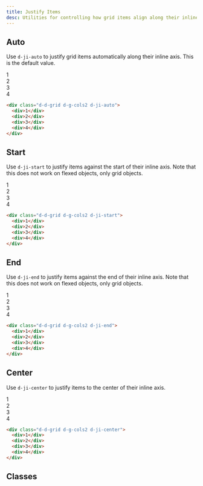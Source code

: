 ```yaml
---
title: Justify Items
desc: Utilities for controlling how grid items align along their inline axis.
---
```


## Auto

Use `d-ji-auto` to justify grid items automatically along their inline axis. This is the default value.

<code-well-header class="d-fl-center d-fd-column d-p24 d-bgc-purple-100 d-bgo50 d-w100p d-hmn102" custom>
  <div class="d-d-grid d-g-cols2 d-ji-auto d-w100p d-bar8 d-bgc-purple-100">
    <div class="d-fl-center d-m8 d-p16 d-wmn64 d-bgc-purple-300 d-bar4 d-fs24 d-fw-bold">1</div>
    <div class="d-fl-center d-m8 d-p16 d-wmn64 d-bgc-purple-300 d-bar4 d-fs24 d-fw-bold">2</div>
    <div class="d-fl-center d-m8 d-p16 d-wmn64 d-bgc-purple-300 d-bar4 d-fs24 d-fw-bold">3</div>
    <div class="d-fl-center d-m8 d-p16 d-wmn64 d-bgc-purple-300 d-bar4 d-fs24 d-fw-bold">4</div>
  </div>
</code-well-header>

```html
<div class="d-d-grid d-g-cols2 d-ji-auto">
  <div>1</div>
  <div>2</div>
  <div>3</div>
  <div>4</div>
</div>
```

## Start

Use `d-ji-start` to justify items against the start of their inline axis. Note that this does not work on flexed objects, only grid objects.

<code-well-header class="d-fl-center d-fd-column d-p24 d-bgc-green-100 d-bgo50 d-w100p d-hmn102" custom>
  <div class="d-d-grid d-g-cols2 d-ji-start d-w100p d-bar8 d-bgc-green-100">
    <div class="d-fl-center d-m8 d-p16 d-wmn64 d-bgc-green-200 d-bar4 d-fs24 d-fw-bold">1</div>
    <div class="d-fl-center d-m8 d-p16 d-wmn64 d-bgc-green-200 d-bar4 d-fs24 d-fw-bold">2</div>
    <div class="d-fl-center d-m8 d-p16 d-wmn64 d-bgc-green-200 d-bar4 d-fs24 d-fw-bold">3</div>
    <div class="d-fl-center d-m8 d-p16 d-wmn64 d-bgc-green-200 d-bar4 d-fs24 d-fw-bold">4</div>
  </div>
</code-well-header>

```html
<div class="d-d-grid d-g-cols2 d-ji-start">
  <div>1</div>
  <div>2</div>
  <div>3</div>
  <div>4</div>
</div>
```

## End

Use `d-ji-end` to justify items against the end of their inline axis. Note that this does not work on flexed objects, only grid objects.

<code-well-header class="d-fl-center d-fd-column d-p24 d-bgc-pink-100 d-bgo50 d-w100p d-hmn102" custom>
  <div class="d-d-grid d-g-cols2 d-ji-end d-w100p d-bar8 d-bgc-pink-100">
    <div class="d-fl-center d-m8 d-p16 d-wmn64 d-bgc-pink-400 d-bar4 d-fs24 d-fw-bold">1</div>
    <div class="d-fl-center d-m8 d-p16 d-wmn64 d-bgc-pink-400 d-bar4 d-fs24 d-fw-bold">2</div>
    <div class="d-fl-center d-m8 d-p16 d-wmn64 d-bgc-pink-400 d-bar4 d-fs24 d-fw-bold">3</div>
    <div class="d-fl-center d-m8 d-p16 d-wmn64 d-bgc-pink-400 d-bar4 d-fs24 d-fw-bold">4</div>
  </div>
</code-well-header>

```html
<div class="d-d-grid d-g-cols2 d-ji-end">
  <div>1</div>
  <div>2</div>
  <div>3</div>
  <div>4</div>
</div>
```

## Center

Use `d-ji-center` to justify items to the center of their inline axis.

<code-well-header class="d-fl-center d-fd-column d-p24 d-bgc-red-100 d-bgo50 d-w100p d-hmn102" custom>
  <div class="d-d-grid d-g-cols2 d-ji-center d-w100p d-bar8 d-bgc-red-100">
    <div class="d-fl-center d-m8 d-p16 d-wmn64 d-bgc-red-400 d-bar4 d-fs24 d-fw-bold">1</div>
    <div class="d-fl-center d-m8 d-p16 d-wmn64 d-bgc-red-400 d-bar4 d-fs24 d-fw-bold">2</div>
    <div class="d-fl-center d-m8 d-p16 d-wmn64 d-bgc-red-400 d-bar4 d-fs24 d-fw-bold">3</div>
    <div class="d-fl-center d-m8 d-p16 d-wmn64 d-bgc-red-400 d-bar4 d-fs24 d-fw-bold">4</div>
  </div>
</code-well-header>

```html
<div class="d-d-grid d-g-cols2 d-ji-center">
  <div>1</div>
  <div>2</div>
  <div>3</div>
  <div>4</div>
</div>
```

## Classes

<utility-class-table>
  <template #content>
    <tbody>
      <tr v-for="i in ['center', 'end', 'start', 'left', 'right', 'baseline', 'first-baseline', 'last-baseline', 'stretch', 'safe', 'unsafe', 'normal', 'legacy', 'auto', 'unset']">
        <th scope="row" class="d-ff-mono d-fc-purple d-fw-normal d-fs12">.d-ji-{{ i }}</th>
        <td class="d-ff-mono d-fc-orange-500 d-fs12">justify-items: {{ i }} !important;</td>
      </tr>
    </tbody>
  </template>
</utility-class-table>
